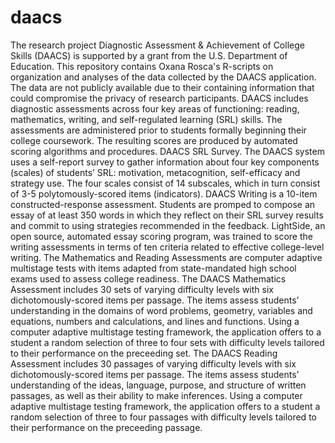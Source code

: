 # daacs
The research project Diagnostic Assessment & Achievement of College Skills (DAACS) is supported by a grant from the U.S. Department of Education. This repository contains Oxana Rosca's R-scripts on organization and analyses of the data collected by the DAACS application. The data are not publicly available due to their containing information that could compromise the privacy of research participants.
DAACS includes diagnostic assessments across four key areas of functioning: reading, mathematics, writing, and self-regulated learning (SRL) skills. The assessments are administered prior to students formally beginning their college coursework. The resulting scores are produced by automated scoring algorithms and procedures.
DAACS SRL Survey. The DAACS system uses a self-report survey to gather information about four key components (scales) of students’ SRL: motivation, metacognition, self-efficacy and strategy use. The four scales consist of 14 subscales, which in turn consist of 3-5 polytomously-scored items (indicators).
DAACS Writing is a 10-item constructed-response assessment. Students are promped to compose an essay of at least 350 words in which they reflect on their SRL survey results and commit to using strategies recommended in the feedback. LightSide, an open source, automated essay scoring program, was trained to score the writing assessments in terms of ten criteria related to effective college-level writing. 
The Mathematics and Reading Assessments are computer adaptive multistage tests with items adapted from state-mandated high school exams used to assess college readiness.
The DAACS Mathematics Assessment includes 30 sets of varying difficulty levels with six dichotomously-scored items per passage. The items assess students’ understanding in the domains of word problems, geometry, variables and equations, numbers and calculations, and lines and functions. Using a computer adaptive multistage testing framework, the application offers to a student a random selection of three to four sets with difficulty levels tailored to their performance on the preceeding set. 
The DAACS Reading Assessment includes 30 passages of varying difficulty levels with six dichotomously-scored items per passage. The items assess students’ understanding of the ideas, language, purpose, and structure of written passages, as well as their ability to make inferences. Using a computer adaptive multistage testing framework, the application offers to a student a random selection of three to four passages with difficulty levels tailored to their performance on the preceeding passage. 
